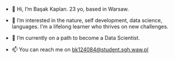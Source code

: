 - 👋 Hi, I’m Başak Kaplan. 23 yo, based in Warsaw.
- 👀 I’m interested in the nature, self development, data science, languages. I'm a lifelong learner who thrives on new challenges.

- 🌱 I’m currently on a path to become a Data Scientist.

- 📫 You can reach me on bk124084@student.sgh.waw.pl

<!---
kapplan/kapplan is a ✨ special ✨ repository because its `README.md` (this file) appears on your GitHub profile.
You can click the Preview link to take a look at your changes.
--->

